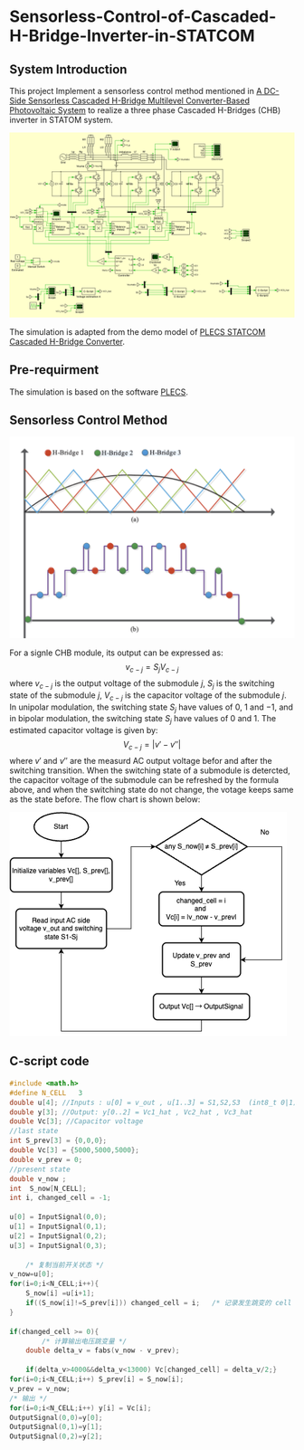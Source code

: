 # Sensorless-Control-of-Cascaded-H-Bridge-Inverter-in-STATCOM

## System Introduction

This project Implement a sensorless control method mentioned in [A DC-Side Sensorless Cascaded H-Bridge Multilevel Converter-Based Photovoltaic System](https://ieeexplore.ieee.org/document/7437452) to realize a three phase Cascaded H-Bridges (CHB) inverter in STATOM system.

![image-20250622155031073](assets/image-20250622155031073.png)

The simulation is adapted from the demo model of [PLECS STATCOM Cascaded H-Bridge Converter](https://www.plexim.com/sites/default/files/demo_models_categorized/plecs/statcom_cascaded_h_bridge_converter.pdf).

## Pre-requirment

The simulation is based on the software [PLECS](https://www.plexim.com/download/standalone).

## Sensorless Control Method

![image-20250622160240884](assets/image-20250622160240884.png)

For a signle CHB module, its output can be expressed as:
$$
    v_{c - j} = S_j V_{c - j}
$$
where $v_{c - j}$ is the output voltage of the submodule $j$, $S_j$ is the switching state of the submodule $j$, $V_{c - j}$ is the capacitor voltage of the submodule $j$. In unipolar modulation, the switching state $S_j$ have values of $0$, $1$ and $-1$, and in bipolar modulation, the switching state $S_j$ have values of $0$ and $1$.
The estimated capacitor voltage is given by:
$$
 V_{c - j} = \left| v' - v'' \right|
$$
where $v'$ and $v''$ are the measurd AC output voltage befor and after the switching transition. When the switching state of a submodule is detercted, the capacitor voltage of the submodule can be refreshed by the formula above, and when the switching state do not change, the votage keeps same as the state before.  The flow chart is shown below:

![alt text](<assets/Flow chart sensorless contro for report.png>)
## C-script code

```c++
#include <math.h>
#define N_CELL   3
double u[4]; //Inputs : u[0] = v_out , u[1..3] = S1,S2,S3  (int8_t 0|1)
double y[3]; //Output: y[0..2] = Vc1_hat , Vc2_hat , Vc3_hat
double Vc[3]; //Capacitor voltage
//last state
int S_prev[3] = {0,0,0};
double Vc[3] = {5000,5000,5000};
double v_prev = 0;
//present state
double v_now ;
int  S_now[N_CELL];
int i, changed_cell = -1;

u[0] = InputSignal(0,0);
u[1] = InputSignal(0,1);
u[2] = InputSignal(0,2);
u[3] = InputSignal(0,3);

    /* 复制当前开关状态 */
v_now=u[0];
for(i=0;i<N_CELL;i++){
    S_now[i] =u[i+1];
    if((S_now[i]!=S_prev[i])) changed_cell = i;   /* 记录发生跳变的 cell */
}

if(changed_cell >= 0){
        /* 计算输出电压跳变量 */
    double delta_v = fabs(v_now - v_prev);
  
    if(delta_v>4000&&delta_v<13000) Vc[changed_cell] = delta_v/2;}         /* ±Vc */
for(i=0;i<N_CELL;i++) S_prev[i] = S_now[i];
v_prev = v_now;
/* 输出 */
for(i=0;i<N_CELL;i++) y[i] = Vc[i];
OutputSignal(0,0)=y[0];
OutputSignal(0,1)=y[1];
OutputSignal(0,2)=y[2];
```

